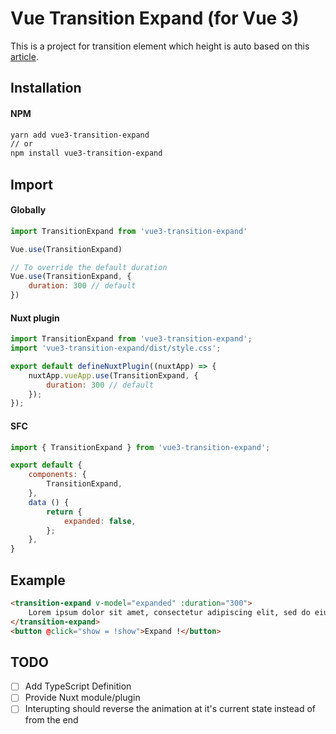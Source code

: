 # Vue Transition Expand (for Vue 3)

This is a project for transition element which height is auto based on this [article](https://markus.oberlehner.net/blog/transition-to-height-auto-with-vue/).

## Installation

#### NPM
```bash
yarn add vue3-transition-expand
// or
npm install vue3-transition-expand
```

## Import

#### Globally
```javascript
import TransitionExpand from 'vue3-transition-expand'

Vue.use(TransitionExpand)

// To override the default duration
Vue.use(TransitionExpand, {
    duration: 300 // default
})
```


#### Nuxt plugin
```js
import TransitionExpand from 'vue3-transition-expand';
import 'vue3-transition-expand/dist/style.css';

export default defineNuxtPlugin((nuxtApp) => {
    nuxtApp.vueApp.use(TransitionExpand, {
        duration: 300 // default
    });
});
```

#### SFC

```js
import { TransitionExpand } from 'vue3-transition-expand';

export default {
    components: {
        TransitionExpand,
    },
    data () {
        return {
            expanded: false,
        };
    },
}
```

## Example
```html
<transition-expand v-model="expanded" :duration="300">
    Lorem ipsum dolor sit amet, consectetur adipiscing elit, sed do eiusmod tempor incididunt ut labore et dolore magna aliqua. Ut enim ad minim veniam, quis nostrud exercitation ullamco laboris nisi ut aliquip ex ea commodo consequat. Duis aute irure dolor in reprehenderit in voluptate velit esse cillum dolore eu fugiat nulla pariatur. Excepteur sint occaecat cupidatat non proident, sunt in culpa qui officia deserunt mollit anim id est laborum.
</transition-expand>
<button @click="show = !show">Expand !</button>
```

## TODO
- [ ] Add TypeScript Definition
- [ ] Provide Nuxt module/plugin
- [ ] Interupting should reverse the animation at it's current state instead of from the end
